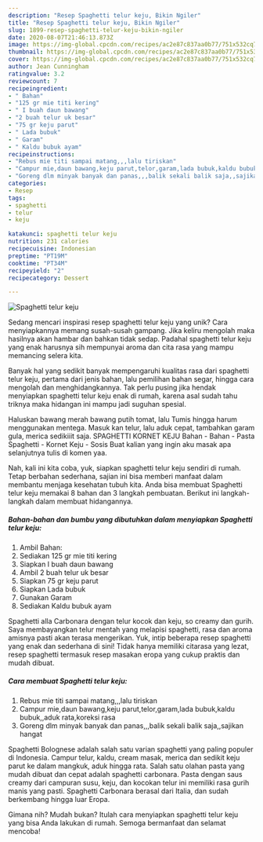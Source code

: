 ```yaml
---
description: "Resep Spaghetti telur keju, Bikin Ngiler"
title: "Resep Spaghetti telur keju, Bikin Ngiler"
slug: 1899-resep-spaghetti-telur-keju-bikin-ngiler
date: 2020-08-07T21:46:13.873Z
image: https://img-global.cpcdn.com/recipes/ac2e87c837aa0b77/751x532cq70/spaghetti-telur-keju-foto-resep-utama.jpg
thumbnail: https://img-global.cpcdn.com/recipes/ac2e87c837aa0b77/751x532cq70/spaghetti-telur-keju-foto-resep-utama.jpg
cover: https://img-global.cpcdn.com/recipes/ac2e87c837aa0b77/751x532cq70/spaghetti-telur-keju-foto-resep-utama.jpg
author: Jean Cunningham
ratingvalue: 3.2
reviewcount: 7
recipeingredient:
- " Bahan"
- "125 gr mie titi kering"
- " I buah daun bawang"
- "2 buah telur uk besar"
- "75 gr keju parut"
- " Lada bubuk"
- " Garam"
- " Kaldu bubuk ayam"
recipeinstructions:
- "Rebus mie titi sampai matang,,,lalu tiriskan"
- "Campur mie,daun bawang,keju parut,telor,garam,lada bubuk,kaldu bubuk,,aduk rata,koreksi rasa"
- "Goreng dlm minyak banyak dan panas,,,balik sekali balik saja,,sajikan hangat"
categories:
- Resep
tags:
- spaghetti
- telur
- keju

katakunci: spaghetti telur keju 
nutrition: 231 calories
recipecuisine: Indonesian
preptime: "PT19M"
cooktime: "PT34M"
recipeyield: "2"
recipecategory: Dessert

---
```



![Spaghetti telur keju](https://img-global.cpcdn.com/recipes/ac2e87c837aa0b77/751x532cq70/spaghetti-telur-keju-foto-resep-utama.jpg)

Sedang mencari inspirasi resep spaghetti telur keju yang unik? Cara menyiapkannya memang susah-susah gampang. Jika keliru mengolah maka hasilnya akan hambar dan bahkan tidak sedap. Padahal spaghetti telur keju yang enak harusnya sih mempunyai aroma dan cita rasa yang mampu memancing selera kita.

Banyak hal yang sedikit banyak mempengaruhi kualitas rasa dari spaghetti telur keju, pertama dari jenis bahan, lalu pemilihan bahan segar, hingga cara mengolah dan menghidangkannya. Tak perlu pusing jika hendak menyiapkan spaghetti telur keju enak di rumah, karena asal sudah tahu triknya maka hidangan ini mampu jadi suguhan spesial.

Haluskan bawang merah bawang putih tomat, lalu Tumis hingga harum menggunakan mentega. Masuk kan telur, lalu aduk cepat, tambahkan garam gula, merica sedikiiit saja. SPAGHETTI KORNET KEJU Bahan - Bahan - Pasta Spaghetti - Kornet Keju - Sosis Buat kalian yang ingin aku masak apa selanjutnya tulis di komen yaa.


Nah, kali ini kita coba, yuk, siapkan spaghetti telur keju sendiri di rumah. Tetap berbahan sederhana, sajian ini bisa memberi manfaat dalam membantu menjaga kesehatan tubuh kita. Anda bisa membuat Spaghetti telur keju memakai 8 bahan dan 3 langkah pembuatan. Berikut ini langkah-langkah dalam membuat hidangannya.

<!--inarticleads1-->

##### Bahan-bahan dan bumbu yang dibutuhkan dalam menyiapkan Spaghetti telur keju:

1. Ambil  Bahan:
1. Sediakan 125 gr mie titi kering
1. Siapkan  I buah daun bawang
1. Ambil 2 buah telur uk besar
1. Siapkan 75 gr keju parut
1. Siapkan  Lada bubuk
1. Gunakan  Garam
1. Sediakan  Kaldu bubuk ayam


Spaghetti alla Carbonara dengan telur kocok dan keju, so creamy dan gurih. Saya membayangkan telur mentah yang melapisi spaghetti, rasa dan aroma amisnya pasti akan terasa mengerikan. Yuk, intip beberapa resep spaghetti yang enak dan sederhana di sini! Tidak hanya memiliki citarasa yang lezat, resep spaghetti termasuk resep masakan eropa yang cukup praktis dan mudah dibuat. 

<!--inarticleads2-->

##### Cara membuat Spaghetti telur keju:

1. Rebus mie titi sampai matang,,,lalu tiriskan
1. Campur mie,daun bawang,keju parut,telor,garam,lada bubuk,kaldu bubuk,,aduk rata,koreksi rasa
1. Goreng dlm minyak banyak dan panas,,,balik sekali balik saja,,sajikan hangat


Spaghetti Bolognese adalah salah satu varian spaghetti yang paling populer di Indonesia. Campur telur, kaldu, cream masak, merica dan sedikit keju parut ke dalam mangkuk, aduk hingga rata. Salah satu olahan pasta yang mudah dibuat dan cepat adalah spaghetti carbonara. Pasta dengan saus creamy dari campuran susu, keju, dan kocokan telur ini memiliki rasa gurih manis yang pasti. Spaghetti Carbonara berasal dari Italia, dan sudah berkembang hingga luar Eropa. 

Gimana nih? Mudah bukan? Itulah cara menyiapkan spaghetti telur keju yang bisa Anda lakukan di rumah. Semoga bermanfaat dan selamat mencoba!
